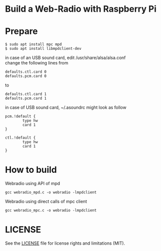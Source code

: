 # Build a Web-Radio with Raspberry Pi
# Prepare
```
$ sudo apt install mpc mpd  
$ sudo apt install libmpdclient-dev  
```
in case of an USB sound card, edit /usr/share/alsa/alsa.conf  
change the following lines from
```
defaults.ctl.card 0
defaults.pcm.card 0
```  
to
```
defaults.ctl.card 1
defaults.pcm.card 1
```
in case of USB sound card, ~/.asoundrc might look as follow
```
pcm.!default {
        type hw
        card 1
}

ctl.!default {
        type hw
        card 1
}
```

# How to build
Webradio using API of mpd
```
gcc webradio_mpd.c -o webradio -lmpdclient
```
Webradio using direct calls of mpc client
```
gcc webradio_mpc.c -o webradio -lmpdclient
```
# LICENSE

See the [LICENSE](../LICENSE.md) file for license rights and limitations (MIT).
